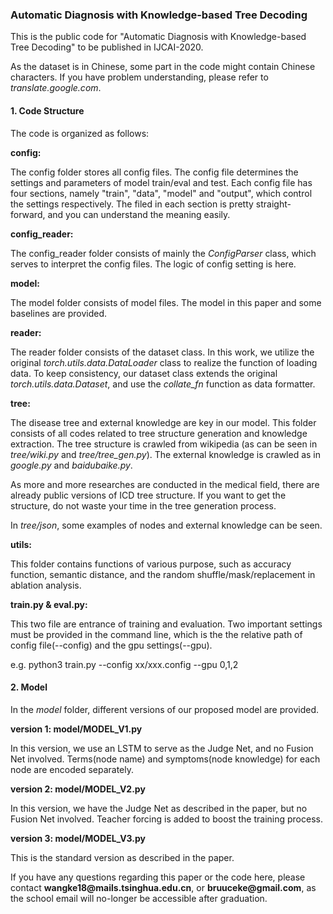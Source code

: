 ### Automatic Diagnosis with Knowledge-based Tree Decoding

This is the public code for "Automatic Diagnosis with Knowledge-based Tree Decoding" to be published in IJCAI-2020.

As the dataset is in Chinese, some part in the code might contain Chinese characters. If you have problem understanding, please refer to *translate.google.com*.

#### 1. Code Structure

The code is organized as follows:

**config:**

The config folder stores all config files. The config file determines the settings and parameters of model train/eval and test. Each config file has four sections, namely "train", "data", "model" and "output", which control the settings respectively. The filed in each section is pretty straight-forward, and you can understand the meaning easily. 

**config_reader:**

The config_reader folder consists of mainly the *ConfigParser* class, which serves to interpret the config files. The logic of config setting is here.

**model:**

The model folder consists of model files. The model in this paper and some baselines are provided. 

**reader:**

The reader folder consists of the dataset class. In this work, we utilize the original *torch.utils.data.DataLoader* class to realize the function of loading data. To keep consistency, our dataset class extends the original *torch.utils.data.Dataset*, and use the *collate_fn* function as data formatter. 

**tree:**

The disease tree and external knowledge are key in our model. This folder consists of all codes related to tree structure generation and knowledge extraction. The tree structure is crawled from wikipedia (as can be seen in *tree/wiki.py* and *tree/tree_gen.py*). The external knowledge is crawled as in *google.py* and *baidubaike.py*.

As more and more researches are conducted in the medical field, there are already public versions of ICD tree structure. If you want to get the structure, do not waste your time in the tree generation process.

In *tree/json*, some examples of nodes and external knowledge can be seen.

**utils:**

This folder contains functions of various purpose, such as accuracy function, semantic distance, and the random shuffle/mask/replacement in ablation analysis.

**train.py & eval.py:**

This two file are entrance of training and evaluation. Two important settings must be provided in the command line, which is the the relative path of config file(--config) and the gpu settings(--gpu).

e.g. python3 train.py --config xx/xxx.config  --gpu 0,1,2



#### 2. Model

In the *model* folder, different versions of our proposed model are provided.

**version 1: model/MODEL_V1.py**

In this version, we use an LSTM to serve as the Judge Net, and no Fusion Net involved. Terms(node name) and symptoms(node knowledge) for each node are encoded separately. 

**version 2: model/MODEL_V2.py**

In this version, we have the Judge Net as described in the paper, but no Fusion Net involved. Teacher forcing is added to boost the training process.

**version 3: model/MODEL_V3.py**

This is the standard version as described in the paper.



If you have any questions regarding this paper or the code here, please contact **wangke18@mails\.tsinghua.edu.cn**, or **bruuceke@gmail\.com**, as the school email will no-longer be accessible after graduation. 